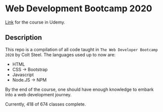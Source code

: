 # Web Development Bootcamp 2020

[Link](https://www.udemy.com/course/the-web-developer-bootcamp) for the course in Udemy.

## Description

This repo is a compilation of all code taught in `The Web Developer Bootcamp 2020` by Colt Steel.
The languages used up to now are:

- HTML
- CSS -> Bootstrap
- Javascript
- Node.JS -> NPM

By the end of the course, one should have enough knowledge to embark into a web development journey.

Currently, 418 of 674 classes complete.

<!-- Repo for the bootcamp WDB 2020 by Colt Steel. -->
